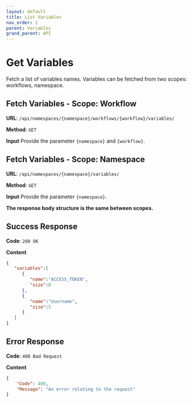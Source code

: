 ```yaml
---
layout: default
title: List Variables
nav_order: 1
parent: Variables
grand_parent: API
---
```



# Get Variables

Fetch a list of variables names. Variables can be fetched from two scopes: workflows, namespace.

## Fetch Variables - Scope: Workflow

**URL**: `/api/namespaces/{namespace}/workflows/{workflow}/variables/`

**Method**: `GET`

**Input**
Provide the parameter `{namespace}` and `{workflow}`.

## Fetch Variables - Scope: Namespace

**URL**: `/api/namespaces/{namespace}/variables/`

**Method**: `GET`

**Input**
Provide the parameter `{namespace}`.

**The response body structure is the same between scopes.**

## Success Response
**Code**: `200 OK`

**Content**

```json
{
   "variables":[
      {
         "name":"ACCESS_TOKEN",
         "size":8
      },
      {
         "name":"Username",
         "size":5
      }
   ]
}
```

## Error Response

**Code**: `400 Bad Request`

**Content**

```json
{
    "Code": 400,
    "Message": "An error relating to the request"
}
```